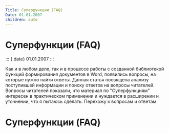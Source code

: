 ```yaml
---
Title: Суперфункции (FAQ)
Date: 01.01.2007
children: auto
---
```



Суперфункции (FAQ)
==================

::: {.date}
01.01.2007
:::

Как и в любом деле, так и в процессе работы с созданной библиотекой
функций формирования документов в Word, появились вопросы, на которые
нужно найти ответы. Данная статья посвящена анализу поступившей
информации и поиску ответов на вопросы читателей. Вопросы читателей
показали, что материал по \"Суперфункциям\" интересен в практическом
применении и нуждается в расширении и уточнении, что я пытаюсь сделать.
Перехожу к вопросам и ответам.

Суперфункции (FAQ)
==================

<!-- TOC -->
